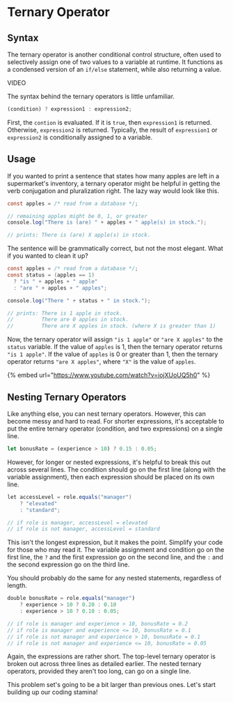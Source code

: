 # Ternary Operator

## Syntax

The ternary operator is another conditional control structure, often used to selectively assign one of two values to a variable at runtime. It functions as a condensed version of an `if/else` statement, while also returning a value.

VIDEO

The syntax behind the ternary operators is little unfamiliar.

```javascript
(condition) ? expression1 : expression2;
```

First, the `contion` is evaluated. If it is `true`, then `expression1` is returned. Otherwise, `expression2` is returned. Typically, the result of `expression1` or `expression2` is conditionally assigned to a variable.

## Usage

If you wanted to print a sentence that states how many apples are left in a supermarket's inventory, a ternary operator might be helpful in getting the verb conjugation and pluralization right. The lazy way would look like this.

```java
const apples = /* read from a database */;

// remaining apples might be 0, 1, or greater
console.log("There is (are) " + apples + " apple(s) in stock.");

// prints: There is (are) X apple(s) in stock.
```

The sentence will be grammatically correct, but not the most elegant. What if you wanted to clean it up?

```java
const apples = /* read from a database */;
const status = (apples == 1)
  ? "is " + apples + " apple"
  : "are " + apples + " apples";

console.log("There " + status + " in stock.");

// prints: There is 1 apple in stock.
//         There are 0 apples in stock.
//         There are X apples in stock. (where X is greater than 1)
```

Now, the ternary operator will assign `"is 1 apple"` or `"are X apples"` to the `status` variable. If the value of `apples` is 1, then the ternary operator returns `"is 1 apple"`. If the value of `apples` is 0 or greater than 1, then the ternary operator returns `"are X apples"`, where `"X"` is the value of `apples`.

{% embed url="https://www.youtube.com/watch?v=iojXUoUQ5h0" %}

## Nesting Ternary Operators

Like anything else, you can nest ternary operators. However, this can become messy and hard to read. For shorter expressions, it's acceptable to put the entire ternary operator \(condition, and two expressions\) on a single line.

```javascript
let bonusRate = (experience > 10) ? 0.15 : 0.05;
```

However, for longer or nested expressions, it's helpful to break this out across several lines. The condition should go on the first line \(along with the variable assignment\), then each expression should be placed on its own line.

```java
let accessLevel = role.equals("manager")
    ? "elevated"
    : "standard";

// if role is manager, accessLevel = elevated
// if role is not manager, accessLevel = standard
```

This isn't the longest expression, but it makes the point. Simplify your code for those who may read it. The variable assignment and condition go on the first line, the `?` and the first expression go on the second line, and the `:` and the second expression go on the third line.

You should probably do the same for any nested statements, regardless of length.

```javascript
double bonusRate = role.equals("manager")
    ? experience > 10 ? 0.20 : 0.10
    : experience > 10 ? 0.10 : 0.05;

// if role is manager and experience > 10, bonusRate = 0.2
// if role is manager and experience <= 10, bonusRate = 0.1
// if role is not manager and experience > 10, bonusRate = 0.1
// if role is not manager and experience <= 10, bonusRate = 0.05
```

Again, the expressions are rather short. The top-level ternary operator is broken out across three lines as detailed earlier. The nested ternary operators, provided they aren't too long, can go on a single line.

This problem set's going to be a bit larger than previous ones. Let's start building up our coding stamina!

